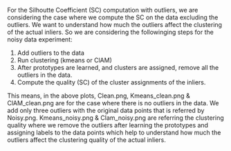 
For the Silhoutte Coefficient (SC) computation with outliers, we are considering the case where we compute the SC on the data excluding the outliers. We want to understand how much the outliers affect the clustering of the actual inliers. So we are considering the followinging steps for the noisy data experiment:

1. Add outliers to the data
2. Run clustering (kmeans or ClAM)
3. After prototypes are learned, and clusters are assigned, remove all the outliers in the data.
4. Compute the quality (SC) of the cluster assignments of the inliers.

This means, in the above plots, Clean.png, Kmeans_clean.png & ClAM_clean.png are for the case where there is no outliers in the data. We add only three outliers with the original data points that is referred by Noisy.png. Kmeans_noisy.png & Clam_noisy.png are referring the clustering quality where we remove the outliers after learning the prototypes and assigning labels to the data points which help to understand how much the outliers affect the clustering quality of the actual inliers. 
